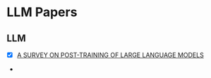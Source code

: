 # LLM Papers

## LLM 
- [x] [A SURVEY ON POST-TRAINING OF LARGE LANGUAGE MODELS](https://arxiv.org/pdf/2503.06072)
- 
